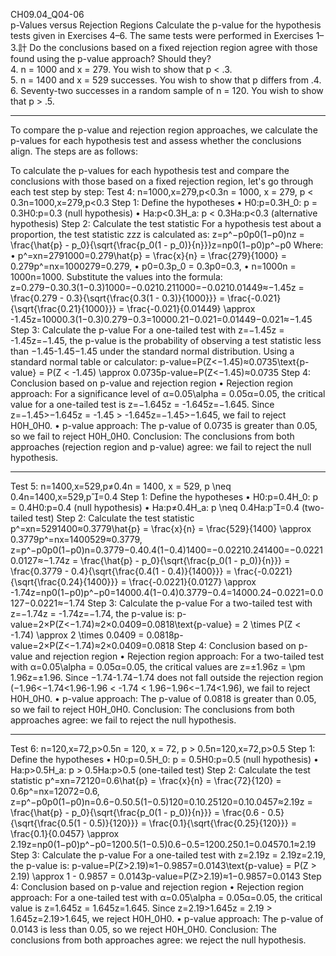 CH09.04_Q04-06  
p-Values versus Rejection Regions Calculate the p-value for the hypothesis tests given in Exercises 4–6. The same tests were performed in Exercises 1–3.計 Do the conclusions based on a fixed rejection region agree with those
found using the p-value approach? Should they?  
4. n = 1000 and x = 279. You wish to show that p < .3.  
5. n = 1400 and x = 529 successes. You wish to show that p differs from .4.  
6. Seventy-two successes in a random sample of n = 120. You wish to show that p > .5.  

----
To compare the p-value and rejection region approaches, we calculate the p-values for each hypothesis test and assess whether the conclusions align. The steps are as follows:

To calculate the p-values for each hypothesis test and compare the conclusions with those based on a fixed rejection region, let's go through each test step by step:
Test 4: n=1000,x=279,p<0.3n = 1000, x = 279, p < 0.3n=1000,x=279,p<0.3
Step 1: Define the hypotheses
•	H0:p=0.3H_0: p = 0.3H0:p=0.3 (null hypothesis)
•	Ha:p<0.3H_a: p < 0.3Ha:p<0.3 (alternative hypothesis)
Step 2: Calculate the test statistic
For a hypothesis test about a proportion, the test statistic zzz is calculated as:
z=p^−p0p0(1−p0)nz = \frac{\hat{p} - p_0}{\sqrt{\frac{p_0(1 - p_0)}{n}}}z=np0(1−p0)p^−p0
Where:
•	p^=xn=2791000=0.279\hat{p} = \frac{x}{n} = \frac{279}{1000} = 0.279p^=nx=1000279=0.279,
•	p0=0.3p_0 = 0.3p0=0.3,
•	n=1000n = 1000n=1000.
Substitute the values into the formula:
z=0.279−0.30.3(1−0.3)1000=−0.0210.211000=−0.0210.01449≈−1.45z = \frac{0.279 - 0.3}{\sqrt{\frac{0.3(1 - 0.3)}{1000}}} = \frac{-0.021}{\sqrt{\frac{0.21}{1000}}} = \frac{-0.021}{0.01449} \approx -1.45z=10000.3(1−0.3)0.279−0.3=10000.21−0.021=0.01449−0.021≈−1.45
Step 3: Calculate the p-value
For a one-tailed test with z=−1.45z = -1.45z=−1.45, the p-value is the probability of observing a test statistic less than −1.45-1.45−1.45 under the standard normal distribution. Using a standard normal table or calculator:
p-value=P(Z<−1.45)≈0.0735\text{p-value} = P(Z < -1.45) \approx 0.0735p-value=P(Z<−1.45)≈0.0735
Step 4: Conclusion based on p-value and rejection region
•	Rejection region approach: For a significance level of α=0.05\alpha = 0.05α=0.05, the critical value for a one-tailed test is z=−1.645z = -1.645z=−1.645. Since z=−1.45>−1.645z = -1.45 > -1.645z=−1.45>−1.645, we fail to reject H0H_0H0.
•	p-value approach: The p-value of 0.0735 is greater than 0.05, so we fail to reject H0H_0H0.
Conclusion: The conclusions from both approaches (rejection region and p-value) agree: we fail to reject the null hypothesis.
________________________________________
Test 5: n=1400,x=529,p≠0.4n = 1400, x = 529, p \neq 0.4n=1400,x=529,p=0.4
Step 1: Define the hypotheses
•	H0:p=0.4H_0: p = 0.4H0:p=0.4 (null hypothesis)
•	Ha:p≠0.4H_a: p \neq 0.4Ha:p=0.4 (two-tailed test)
Step 2: Calculate the test statistic
p^=xn=5291400≈0.3779\hat{p} = \frac{x}{n} = \frac{529}{1400} \approx 0.3779p^=nx=1400529≈0.3779,
z=p^−p0p0(1−p0)n=0.3779−0.40.4(1−0.4)1400=−0.02210.241400=−0.02210.0127≈−1.74z = \frac{\hat{p} - p_0}{\sqrt{\frac{p_0(1 - p_0)}{n}}} = \frac{0.3779 - 0.4}{\sqrt{\frac{0.4(1 - 0.4)}{1400}}} = \frac{-0.0221}{\sqrt{\frac{0.24}{1400}}} = \frac{-0.0221}{0.0127} \approx -1.74z=np0(1−p0)p^−p0=14000.4(1−0.4)0.3779−0.4=14000.24−0.0221=0.0127−0.0221≈−1.74
Step 3: Calculate the p-value
For a two-tailed test with z=−1.74z = -1.74z=−1.74, the p-value is:
p-value=2×P(Z<−1.74)≈2×0.0409=0.0818\text{p-value} = 2 \times P(Z < -1.74) \approx 2 \times 0.0409 = 0.0818p-value=2×P(Z<−1.74)≈2×0.0409=0.0818
Step 4: Conclusion based on p-value and rejection region
•	Rejection region approach: For a two-tailed test with α=0.05\alpha = 0.05α=0.05, the critical values are z=±1.96z = \pm 1.96z=±1.96. Since −1.74-1.74−1.74 does not fall outside the rejection region (−1.96<−1.74<1.96-1.96 < -1.74 < 1.96−1.96<−1.74<1.96), we fail to reject H0H_0H0.
•	p-value approach: The p-value of 0.0818 is greater than 0.05, so we fail to reject H0H_0H0.
Conclusion: The conclusions from both approaches agree: we fail to reject the null hypothesis.
________________________________________
Test 6: n=120,x=72,p>0.5n = 120, x = 72, p > 0.5n=120,x=72,p>0.5
Step 1: Define the hypotheses
•	H0:p=0.5H_0: p = 0.5H0:p=0.5 (null hypothesis)
•	Ha:p>0.5H_a: p > 0.5Ha:p>0.5 (one-tailed test)
Step 2: Calculate the test statistic
p^=xn=72120=0.6\hat{p} = \frac{x}{n} = \frac{72}{120} = 0.6p^=nx=12072=0.6,
z=p^−p0p0(1−p0)n=0.6−0.50.5(1−0.5)120=0.10.25120=0.10.0457≈2.19z = \frac{\hat{p} - p_0}{\sqrt{\frac{p_0(1 - p_0)}{n}}} = \frac{0.6 - 0.5}{\sqrt{\frac{0.5(1 - 0.5)}{120}}} = \frac{0.1}{\sqrt{\frac{0.25}{120}}} = \frac{0.1}{0.0457} \approx 2.19z=np0(1−p0)p^−p0=1200.5(1−0.5)0.6−0.5=1200.250.1=0.04570.1≈2.19
Step 3: Calculate the p-value
For a one-tailed test with z=2.19z = 2.19z=2.19, the p-value is:
p-value=P(Z>2.19)≈1−0.9857=0.0143\text{p-value} = P(Z > 2.19) \approx 1 - 0.9857 = 0.0143p-value=P(Z>2.19)≈1−0.9857=0.0143
Step 4: Conclusion based on p-value and rejection region
•	Rejection region approach: For a one-tailed test with α=0.05\alpha = 0.05α=0.05, the critical value is z=1.645z = 1.645z=1.645. Since z=2.19>1.645z = 2.19 > 1.645z=2.19>1.645, we reject H0H_0H0.
•	p-value approach: The p-value of 0.0143 is less than 0.05, so we reject H0H_0H0.
Conclusion: The conclusions from both approaches agree: we reject the null hypothesis.

